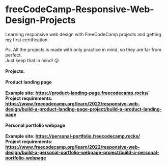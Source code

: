 # freeCodeCamp-Responsive-Web-Design-Projects

Learning responsive web design with FreeCodeCamp projects and getting my first certification.<br>

Ps. All the projects is made with only practice in mind, so they are far from perfect.<br>
Just keep that in mind! :stuck_out_tongue_winking_eye:
<br>
<br>
<b>Projects:</b>
<br><br>
<b>Product landing page<b><br><br>
Example site: https://product-landing-page.freecodecamp.rocks/ <br>
Project requirements: https://www.freecodecamp.org/learn/2022/responsive-web-design/build-a-product-landing-page-project/build-a-product-landing-page <br><br>
<b>Personal portfolio webpage<b><br><br>
Example site: https://personal-portfolio.freecodecamp.rocks/ <br>
Project requirements: https://www.freecodecamp.org/learn/2022/responsive-web-design/build-a-personal-portfolio-webpage-project/build-a-personal-portfolio-webpage
